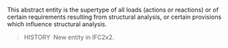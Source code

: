 This abstract entity is the supertype of all loads (actions or reactions) or of certain requirements resulting from structural analysis, or certain provisions which influence structural analysis.

> HISTORY&nbsp; New entity in IFC2x2.
